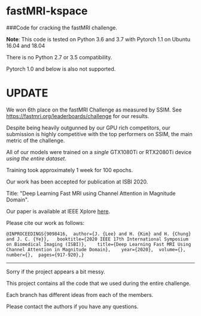 # fastMRI-kspace
###Code for cracking the fastMRI challenge.



**Note**: This code is tested on Python 3.6 and 3.7 with Pytorch 1.1 on Ubuntu 16.04 and 18.04 
  
There is no Python 2.7 or 3.5 compatibility. 

Pytorch 1.0 and below is also not supported.


# UPDATE #
We won 6th place on the fastMRI Challenge as measured by SSIM. See https://fastmri.org/leaderboards/challenge for our results.

Despite being heavily outgunned by our GPU rich competitors, 
our submission is highly competitive with the top performers on SSIM, the main metric of the challenge.

All of our models were trained on a *single* GTX1080Ti or RTX2080Ti device *using the entire dataset*.

Training took approximately 1 week for 100 epochs.

Our work has been accepted for publication at ISBI 2020.

Title: "Deep Learning Fast MRI using Channel Attention in Magnitude Domain".

Our paper is available at IEEE Xplore [here](https://ieeexplore.ieee.org/document/9098416).

Please cite our work as follows:

`
@INPROCEEDINGS{9098416,  author={J. {Lee} and H. {Kim} and H. {Chung} and J. C. {Ye}},  
booktitle={2020 IEEE 17th International Symposium on Biomedical Imaging (ISBI)},   
title={Deep Learning Fast MRI Using Channel Attention in Magnitude Domain},   
year={2020},  volume={},  number={},  pages={917-920},}
`

---

Sorry if the project appears a bit messy. 

This project contains all the code that we used during the entire challenge. 

Each branch has different ideas from each of the members.

Please contact the authors if you have any questions.
